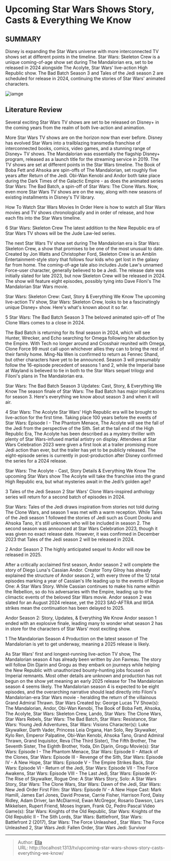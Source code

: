 # Upcoming Star Wars Shows Story, Casts &amp; Everything We Know


## SUMMARY 


 Disney is expanding the Star Wars universe with more interconnected TV shows set at different points in the timeline. 
 Star Wars: Skeleton Crew is a unique coming-of-age show set during The Mandalorian era, set to be released in 2024 alongside The Acolyte, Star Wars&#39; live-action High Republic show. 
 The Bad Batch Season 3 and Tales of the Jedi season 2 are scheduled for release in 2024, continuing the stories of Star Wars&#39; animated characters. 

![iamge](https://static1.srcdn.com/wordpress/wp-content/uploads/2024/01/the-mandalorian-omega-the-bad-batch-cassian-andor.jpg)

## Literature Review
Several exciting Star Wars TV shows are set to be released on Disney&#43; in the coming years from the realm of both live-action and animation.




More Star Wars TV shows are on the horizon now than ever before. Disney has evolved Star Wars into a trailblazing transmedia franchise of interconnected books, comics, video games, and a stunning range of Disney&#43; TV shows. The Mandalorian was essentially the flagship Disney&#43; program, released as a launch title for the streaming service in 2019.
The TV shows are set at different points in the Star Wars timeline. The Book of Boba Fett and Ahsoka are spin-offs of The Mandalorian, set roughly five years after Return of the Jedi. Obi-Wan Kenobi and Andor both take place during the Dark Times of the Galactic Empire - as does the animated series Star Wars: The Bad Batch, a spin-off of Star Wars: The Clone Wars. Now, even more Star Wars TV shows are on the way, along with new seasons of existing installments in Disney&#39;s TV library.
            
 
 How To Watch Star Wars Movies In Order 
Here is how to watch all Star Wars movies and TV shows chronologically and in order of release, and how each fits into the Star Wars timeline.













 








 6  Star Wars: Skeleton Crew 
The latest addition to the New Republic era of Star Wars TV shows will be the Jude Law-led series.
        

The next Star Wars TV show set during The Mandalorian era is Star Wars: Skeleton Crew, a show that promises to be one of the most unusual to date. Created by Jon Watts and Christopher Ford, Skeleton Crew is an Amblin Entertainment-style story that follows four kids who get lost in the galaxy far from home. The coming-of-age tale also includes Jude Law&#39;s unnamed Force-user character, generally believed to be a Jedi. The release date was initially slated for late 2023, but now Skeleton Crew will be released in 2024. The show will feature eight episodes, possibly tying into Dave Filoni&#39;s The Mandalorian Star Wars movie.
            
 
 Star Wars: Skeleton Crew: Cast, Story &amp; Everything We Know 
The upcoming live-action TV show, Star Wars: Skeleton Crew, looks to be a fascinatingly unique Disney&#43; show. Here&#39;s what&#39;s known about it so far.









 5  Star Wars: The Bad Batch Season 3 
The beloved animated spin-off of The Clone Wars comes to a close in 2024.


 







 The Bad Batch is returning for its final season in 2024, which will see Hunter, Wrecker, and Echo searching for Omega following her abduction by the Empire. With Tech no longer around and Crosshair reunited with Omega, Clone Force 99 must call upon whichever allies they can to bring the rest of their family home. Ming-Na Wen is confirmed to return as Fennec Shand, but other characters have yet to be announced. Season 3 will presumably follow the 16-episode precedent of seasons 1 and 2, while the Imperial base at Wayland is believed to tie in both to the Star Wars sequel trilogy and Filoni&#39;s plans in The Mandalorian era.
            
 
 Star Wars: The Bad Batch Season 3 Updates: Cast, Story, &amp; Everything We Know 
The season finale of Star Wars: The Bad Batch has major implications for season 3. Here&#39;s everything we know about season 3 and when it will air.









 4  Star Wars: The Acolyte 
 Star Wars&#39; High Republic era will be brought to live-action for the first time.
 Taking place 100 years before the events of Star Wars: Episode I - The Phantom Menace, The Acolyte will see the fall of the Jedi from the perspective of the Sith. Set at the tail end of the High Republic Era, The Acolyte has been described as a mystery thriller with plenty of Star Wars-infused martial artistry on display. Attendees at Star Wars Celebration 2023 were given a first look at a trailer promising more Jedi action than ever, but the trailer has yet to be publicly released. The eight-episode series is currently in post-production after Disney confirmed the series for a 2024 release.
            
 
 Star Wars: The Acolyte - Cast, Story Details &amp; Everything We Know 
The upcoming Star Wars show The Acolyte will take the franchise into the grand High Republic era, but what mysteries await in the Jedi’s golden age?









 3  Tales of the Jedi Season 2 
Star Wars&#39; Clone Wars-inspired anthology series will return for a second batch of episodes in 2024.


 







 Star Wars: Tales of the Jedi draws inspiration from stories not told during The Clone Wars, and season 1 was met with a warm reception. While Tales of the Jedi season 1 followed the stories of Jedi such as Count Dooku and Ahsoka Tano, it&#39;s still unknown who will be included in season 2. The second season was announced at Star Wars Celebration 2023, though it was given no exact release date. However, it was confirmed in December 2023 that Tales of the Jedi season 2 will be released in 2024.





 2  Andor Season 2 
The highly anticipated sequel to Andor will now be released in 2025.


 







 After a critically acclaimed first season, Andor season 2 will complete the story of Diego Luna&#39;s Cassian Andor. Creator Tony Gilroy has already explained the structure of Andor season 2, with every three of the 12 total episodes marking a year of Cassian&#39;s life leading up to the events of Rogue One: A Star Wars Story. While Cassian continues to make his name within the Rebellion, so do his adversaries with the Empire, leading up to the climactic events of the beloved Star Wars movie. Andor season 2 was slated for an August 2024 release, yet the 2023 SAG-AFTRA and WGA strikes mean the continuation has been delayed to 2025.
            
 
 Andor Season 2: Story, Updates, &amp; Everything We Know 
Andor season 1 ended with an explosive finale, leading many to wonder what season 2 has in store for the characters of Star Wars’ most exciting show.









 1  The Mandalorian Season 4 
Production on the latest season of The Mandalorian is yet to get underway, meaning a 2025 release is likely.


 







 As Star Wars&#39; first and longest-running live-action TV show, The Mandalorian season 4 has already been written by Jon Favreau. The story will follow Din Djarin and Grogu as they embark on journeys while helping the New Republic with unauthorized bounty-hunting jobs focused on Imperial remnants. Most other details are unknown and production has not begun on the show yet meaning an early 2025 release for The Mandalorian season 4 seems likely. The Mandalorian season 4 is expected to be eight episodes, and the overarching narrative should lead directly into Filoni&#39;s Mandalorian-era Star Wars movie - heralding the return of the villainous Grand Admiral Thrawn.
               Star Wars   Created by:   George Lucas    TV Show(s):   The Mandalorian, Andor, Obi-Wan Kenobi, The Book of Boba Fett, Ahsoka, The Acolyte, Star Wars: Skeleton Crew, Lando, Star Wars: The Clone Wars, Star Wars Rebels, Star Wars: The Bad Batch, Star Wars: Resistance, Star Wars: Young Jedi Adventures, Star Wars: Visions    Character(s):   Luke Skywalker, Darth Vader, Princess Leia Organa, Han Solo, Rey Skywalker, Kylo Ren, Emperor Palpatine, Obi-Wan Kenobi, Ahsoka Tano, Grand Admiral Thrawn, Grand Inquisitor, Reva (The Third Sister), The Fifth Brother, The Seventh Sister, The Eighth Brother, Yoda, Din Djarin, Grogu     Movie(s):   Star Wars: Episode I - The Phantom Menace, Star Wars: Episode II - Attack of the Clones, Star Wars: Episode III - Revenge of the Sith, Star Wars: Episode IV - A New Hope, Star Wars: Episode V - The Empire Strikes Back, Star Wars: Episode VI - Return of the Jedi, Star Wars: Episode VII - The Force Awakens, Star Wars: Episode VIII - The Last Jedi, Star Wars: Episode IX- The Rise of Skywalker, Rogue One: A Star Wars Story, Solo: A Star Wars Story, Star Wars: The Clone Wars, Star Wars: Dawn of the Jedi, Star Wars: New Jedi Order    First Film:   Star Wars: Episode IV - A New Hope    Cast:   Mark Hamill, James Earl Jones, David Prowse, Carrie Fisher, Harrison Ford, Daisy Ridley, Adam Driver, Ian McDiarmid, Ewan McGregor, Rosario Dawson, Lars Mikkelsen, Rupert Friend, Moses Ingram, Frank Oz, Pedro Pascal    Video Game(s):   Star Wars: Knights of the Old Republic, Star Wars: Knights of the Old Republic II - The Sith Lords, Star Wars: Battlefront, Star Wars: Battlefront 2 (2017), Star Wars: The Force Unleashed , Star Wars: The Force Unleashed 2, Star Wars Jedi: Fallen Order, Star Wars Jedi: Survivor      

---

> Author: [Ella](https://instagram.hk.cn/)  
> URL: http://localhost:1313/tv/upcoming-star-wars-shows-story-casts-everything-we-know/  


